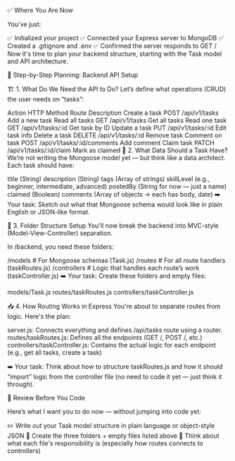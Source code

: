 ✅ Where You Are Now

You’ve just:

✅ Initialized your project
✅ Connected your Express server to MongoDB
✅ Created a .gitignore and .env
✅ Confirmed the server responds to GET /
Now it's time to plan your backend structure, starting with the Task model and API architecture.

🧠 Step-by-Step Planning: Backend API Setup

🏗️ 1. What Do We Need the API to Do?
Let’s define what operations (CRUD) the user needs on “tasks”:

Action HTTP Method Route Description
Create a task POST /api/v1/tasks Add a new task
Read all tasks GET /api/v1/tasks Get all tasks
Read one task GET /api/v1/tasks/:id Get task by ID
Update a task PUT /api/v1/tasks/:id Edit task info
Delete a task DELETE /api/v1/tasks/:id Remove task
Comment on task POST /api/v1/tasks/:id/comments Add comment
Claim task PATCH /api/v1/tasks/:id/claim Mark as claimed
🧱 2. What Data Should a Task Have?
We’re not writing the Mongoose model yet — but think like a data architect. Each task should have:

title (String)
description (String)
tags (Array of strings)
skillLevel (e.g., beginner, intermediate, advanced)
postedBy (String for now — just a name)
claimed (Boolean)
comments (Array of objects → each has body, date)
➡️ Your task: Sketch out what that Mongoose schema would look like in plain English or JSON-like format.

🔌 3. Folder Structure Setup
You'll now break the backend into MVC-style (Model-View-Controller) separation.

In /backend, you need these folders:

/models # For Mongoose schemas (Task.js)
/routes # For all route handlers (taskRoutes.js)
/controllers # Logic that handles each route’s work (taskController.js)
➡️ Your task: Create these folders and empty files:

models/Task.js
routes/taskRoutes.js
controllers/taskController.js

📥 4. How Routing Works in Express
You're about to separate routes from logic. Here's the plan:

server.js: Connects everything and defines /api/tasks route using a router.
routes/taskRoutes.js: Defines all the endpoints (GET /, POST /, etc.)
controllers/taskController.js: Contains the actual logic for each endpoint (e.g., get all tasks, create a task)

➡️ Your task: Think about how to structure taskRoutes.js and how it should “import” logic from the controller file (no need to code it yet — just think it through).

🧠 Review Before You Code

Here’s what I want you to do now — without jumping into code yet:

✏️ Write out your Task model structure in plain language or object-style JSON
🧱 Create the three folders + empty files listed above
🧭 Think about what each file's responsibility is (especially how routes connects to controllers)
